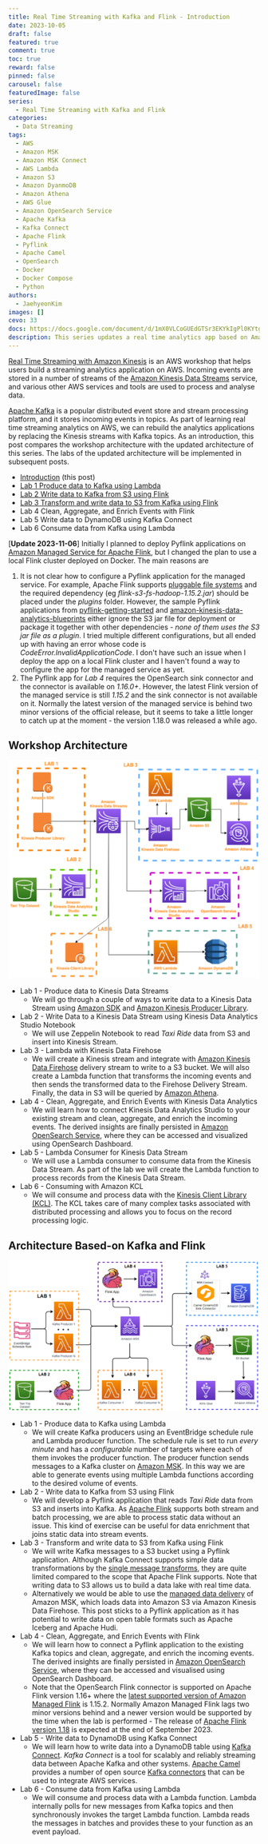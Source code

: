 ```yaml
---
title: Real Time Streaming with Kafka and Flink - Introduction
date: 2023-10-05
draft: false
featured: true
comment: true
toc: true
reward: false
pinned: false
carousel: false
featuredImage: false
series:
  - Real Time Streaming with Kafka and Flink
categories:
  - Data Streaming
tags: 
  - AWS
  - Amazon MSK
  - Amazon MSK Connect
  - AWS Lambda
  - Amazon S3
  - Amazon DyanmoDB
  - Amazon Athena
  - AWS Glue
  - Amazon OpenSearch Service
  - Apache Kafka
  - Kafka Connect
  - Apache Flink
  - Pyflink
  - Apache Camel
  - OpenSearch
  - Docker
  - Docker Compose
  - Python
authors:
  - JaehyeonKim
images: []
cevo: 33
docs: https://docs.google.com/document/d/1mX0VLCoGUEdGTSr3EKYkIgPl0KYtgRj1dY5pQ7svUuA
description: This series updates a real time analytics app based on Amazon Kinesis from an AWS workshop. Data is ingested from multiple sources into a Kafka cluster instead and Flink (Pyflink) apps are used extensively for data ingesting and processing. As an introduction, this post compares the original architecture with the new architecture, and the app will be implemented in subsequent posts.
---
```


[Real Time Streaming with Amazon Kinesis](https://catalog.us-east-1.prod.workshops.aws/workshops/2300137e-f2ac-4eb9-a4ac-3d25026b235f/en-US) is an AWS workshop that helps users build a streaming analytics application on AWS. Incoming events are stored in a number of streams of the [Amazon Kinesis Data Streams](https://aws.amazon.com/kinesis/data-streams/) service, and various other AWS services and tools are used to process and analyse data. 

[Apache Kafka](https://kafka.apache.org/) is a popular distributed event store and stream processing platform, and it stores incoming events in topics. As part of learning real time streaming analytics on AWS, we can rebuild the analytics applications by replacing the Kinesis streams with Kafka topics. As an introduction, this post compares the workshop architecture with the updated architecture of this series. The labs of the updated architecture will be implemented in subsequent posts.

* [Introduction](#) (this post)
* [Lab 1 Produce data to Kafka using Lambda](/blog/2023-10-05-real-time-streaming-with-kafka-and-flink-2)
* [Lab 2 Write data to Kafka from S3 using Flink](/blog/2023-11-09-real-time-streaming-with-kafka-and-flink-3)
* [Lab 3 Transform and write data to S3 from Kafka using Flink](/blog/2023-11-16-real-time-streaming-with-kafka-and-flink-4)
* Lab 4 Clean, Aggregate, and Enrich Events with Flink
* Lab 5 Write data to DynamoDB using Kafka Connect
* Lab 6 Consume data from Kafka using Lambda

[**Update 2023-11-06**] Initially I planned to deploy Pyflink applications on [Amazon Managed Service for Apache Flink](https://aws.amazon.com/managed-service-apache-flink/), but I changed the plan to use a local Flink cluster deployed on Docker. The main reasons are

1. It is not clear how to configure a Pyflink application for the managed service. For example, Apache Flink supports [pluggable file systems](https://nightlies.apache.org/flink/flink-docs-release-1.18/docs/deployment/filesystems/overview/) and the required dependency (eg *flink-s3-fs-hadoop-1.15.2.jar*) should be placed under the *plugins* folder. However, the sample Pyflink applications from [pyflink-getting-started](https://github.com/aws-samples/pyflink-getting-started/tree/main/pyflink-examples/StreamingFileSink) and [amazon-kinesis-data-analytics-blueprints](https://github.com/aws-samples/amazon-kinesis-data-analytics-blueprints/tree/main/apps/python-table-api/msk-serverless-to-s3-tableapi-python) either ignore the S3 jar file for deployment or package it together with other dependencies - *none of them uses the S3 jar file as a plugin*. I tried multiple different configurations, but all ended up with having an error whose code is *CodeError.InvalidApplicationCode*. I don't have such an issue when I deploy the app on a local Flink cluster and I haven't found a way to configure the app for the managed service as yet.
2. The Pyflink app for *Lab 4* requires the OpenSearch sink connector and the connector is available on *1.16.0+*. However, the latest Flink version of the managed service is still *1.15.2* and the sink connector is not available on it. Normally the latest version of the managed service is behind two minor versions of the official release, but it seems to take a little longer to catch up at the moment - the version 1.18.0 was released a while ago.

## Workshop Architecture

![](original.png#center)

* Lab 1 - Produce data to Kinesis Data Streams
  * We will go through a couple of ways to write data to a Kinesis Data Stream using [Amazon SDK](https://boto3.amazonaws.com/v1/documentation/api/latest/reference/services/kinesis.html) and [Amazon Kinesis Producer Library](https://github.com/awslabs/amazon-kinesis-producer).
* Lab 2 - Write Data to a Kinesis Data Stream using Kinesis Data Analytics Studio Notebook
  * We will use Zeppelin Notebook to read *Taxi Ride* data from S3 and insert into Kinesis Stream.
* Lab 3 - Lambda with Kinesis Data Firehose
  * We will create a Kinesis stream and integrate with [Amazon Kinesis Data Firehose](https://aws.amazon.com/kinesis/data-firehose/) delivery stream to write to a S3 bucket. We will also create a Lambda function that transforms the incoming events and then sends the transformed data to the Firehose Delivery Stream. Finally, the data in S3 will be queried by [Amazon Athena](https://aws.amazon.com/athena/).
* Lab 4 - Clean, Aggregate, and Enrich Events with Kinesis Data Analytics
  * We will learn how to connect Kinesis Data Analytics Studio to your existing stream and clean, aggregate, and enrich the incoming events. The derived insights are finally persisted in [Amazon OpenSearch Service](https://aws.amazon.com/opensearch-service/), where they can be accessed and visualized using OpenSearch Dashboard.
* Lab 5 - Lambda Consumer for Kinesis Data Stream
  * We will use a Lambda consumer to consume data from the Kinesis Data Stream. As part of the lab we will create the Lambda function to process records from the Kinesis Data Stream.
* Lab 6 - Consuming with Amazon KCL
  * We will consume and process data with the [Kinesis Client Library (KCL)](https://docs.aws.amazon.com/streams/latest/dev/shared-throughput-kcl-consumers.html). The KCL takes care of many complex tasks associated with distributed processing and allows you to focus on the record processing logic.

## Architecture Based-on Kafka and Flink

![](featured.png#center)

* Lab 1 - Produce data to Kafka using Lambda
  * We will create Kafka producers using an EventBridge schedule rule and Lambda producer function. The schedule rule is set to run *every minute* and has a *configurable* number of targets where each of them invokes the producer function. The producer function sends messages to a Kafka cluster on [Amazon MSK](https://aws.amazon.com/msk/). In this way we are able to generate events using multiple Lambda functions according to the desired volume of events.
* Lab 2 - Write data to Kafka from S3 using Flink
  * We will develop a Pyflink application that reads *Taxi Ride* data from S3 and inserts into Kafka. As [Apache Flink](https://flink.apache.org/) supports both stream and batch processing, we are able to process static data without an issue. This kind of exercise can be useful for data enrichment that joins static data into stream events. 
* Lab 3 - Transform and write data to S3 from Kafka using Flink
  * We will write Kafka messages to a S3 bucket using a Pyflink application. Although Kafka Connect supports simple data transformations by the [single message transforms](https://kafka.apache.org/documentation.html#connect_transforms), they are quite limited compared to the scope that Apache Flink supports. Note that writing data to S3 allows us to build a data lake with real time data.
  * Alternatively we would be able to use the [managed data delivery](https://aws.amazon.com/blogs/aws/amazon-msk-introduces-managed-data-delivery-from-apache-kafka-to-your-data-lake/) of Amazon MSK, which loads data into Amazon S3 via Amazon Kinesis Data Firehose. This post sticks to a Pyflink application as it has potential to write data on open table formats such as Apache Iceberg and Apache Hudi.
* Lab 4 - Clean, Aggregate, and Enrich Events with Flink
  * We will learn how to connect a Pyflink application to the existing Kafka topics and clean, aggregate, and enrich the incoming events. The derived insights are finally persisted in [Amazon OpenSearch Service](https://aws.amazon.com/opensearch-service/), where they can be accessed and visualised using OpenSearch Dashboard. 
  * Note that the OpenSearch Flink connector is supported on Apache Flink version 1.16+ where the [latest supported version of Amazon Managed Flink](https://docs.aws.amazon.com/managed-flink/latest/java/earlier.html) is 1.15.2. Normally Amazon Managed Flink lags two minor versions behind and a newer version would be supported by the time when the lab is performed - The release of [Apache Flink version 1.18](https://cwiki.apache.org/confluence/display/FLINK/1.18+Release) is expected at the end of September 2023.
* Lab 5 - Write data to DynamoDB using Kafka Connect
  * We will learn how to write data into a DynamoDB table using [Kafka Connect](https://kafka.apache.org/documentation/#connect). *Kafka Connect* is a tool for scalably and reliably streaming data between Apache Kafka and other systems. [Apache Camel](https://camel.apache.org/manual/faq/what-is-camel.html) provides a number of open source [Kafka connectors](https://camel.apache.org/camel-kafka-connector) that can be used to integrate AWS services. 
* Lab 6 - Consume data from Kafka using Lambda
  * We will consume and process data with a Lambda function. Lambda internally polls for new messages from Kafka topics and then synchronously invokes the target Lambda function. Lambda reads the messages in batches and provides these to your function as an event payload.
